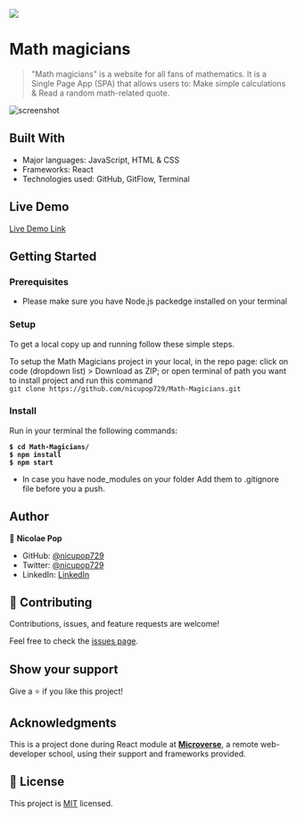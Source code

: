 ![](https://img.shields.io/badge/Microverse-blueviolet)

# Math magicians

> "Math magicians" is a website for all fans of mathematics. It is a Single Page App (SPA) that allows users to: Make simple calculations & Read a random math-related quote.

![screenshot](./app_screenshot.png)

## Built With

- Major languages: JavaScript, HTML & CSS
- Frameworks: React
- Technologies used: GitHub, GitFlow, Terminal

## Live Demo

[Live Demo Link](https://nicu-pop-math-magicians.netlify.app/)

## Getting Started

### Prerequisites

- Please make sure you have Node.js packedge installed on your terminal

### Setup

To get a local copy up and running follow these simple steps.

To setup the Math Magicians project in your local, in the repo page:
click on code (dropdown list) > Download as ZIP;
or open terminal of path you want to install project and run this command <br>
`git clone https://github.com/nicupop729/Math-Magicians.git`

### Install

Run in your terminal the following commands:

**`$ cd Math-Magicians/`**<br>
**`$ npm install`**<br>
**`$ npm start`**

- In case you have node_modules on your folder Add them to .gitignore file before you a push.

## Author

👤 **Nicolae Pop**

- GitHub: [@nicupop729](https://github.com/nicupop729)
- Twitter: [@nicupop729](https://twitter.com/nicupop729)
- LinkedIn: [LinkedIn](https://www.linkedin.com/in/nicolae-pop/)

## 🤝 Contributing

Contributions, issues, and feature requests are welcome!

Feel free to check the [issues page](https://github.com/nicupop729/Math-Magicians/issues).

## Show your support

Give a ⭐️ if you like this project!

## Acknowledgments

This is a project done during React module at **[Microverse](https://www.microverse.org/)**, a remote web-developer school, using their support and frameworks provided.<br>

## 📝 License

This project is [MIT](./MIT.md) licensed.
